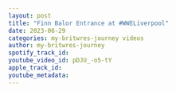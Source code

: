 ```yaml
---
layout: post
title: "Finn Balor Entrance at #WWELiverpool"
date: 2023-06-29
categories: my-britwres-journey videos
author: my-britwres-journey
spotify_track_id: 
youtube_video_id: pDJU_-o5-tY
apple_track_id: 
youtube_metadata: 
---
```

